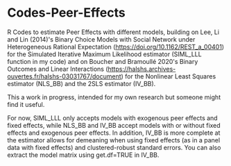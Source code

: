 # Codes-Peer-Effects
R Codes to estimate Peer Effects with different models, building on Lee, Li and Lin (2014)'s Binary Choice Models with Social Network under Heterogeneous Rational Expectation (https://doi.org/10.1162/REST_a_00401) for the Simulated Iterative Maximum Likelihood estimator (SIML_LLL function in my code) and on Boucher and Bramoullé 2020's Binary Outcomes and Linear Interactions (https://halshs.archives-ouvertes.fr/halshs-03031767/document) for the Nonlinear Least Squares estimator (NLS_BB) and the 2SLS estimator (IV_BB). 

This a work in progress, intended for my own research but someone might find it useful.

For now, SIML_LLL only accepts models with exogenous peer effects and fixed effects, while NLS_BB and IV_BB accept models with or without fixed effects and exogenous peer effects. In addition, IV_BB is more complete at the estimator allows for demeaning when using fixed effects (as in a panel data with fixed effects) and clustered-robust standard errors. You can also extract the model matrix using get.df=TRUE in IV_BB.
